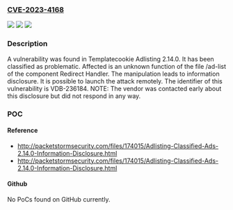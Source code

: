 ### [CVE-2023-4168](https://cve.mitre.org/cgi-bin/cvename.cgi?name=CVE-2023-4168)
![](https://img.shields.io/static/v1?label=Product&message=Adlisting&color=blue)
![](https://img.shields.io/static/v1?label=Version&message=%3D%202.14.0%20&color=brighgreen)
![](https://img.shields.io/static/v1?label=Vulnerability&message=CWE-200%20Information%20Disclosure&color=brighgreen)

### Description

A vulnerability was found in Templatecookie Adlisting 2.14.0. It has been classified as problematic. Affected is an unknown function of the file /ad-list of the component Redirect Handler. The manipulation leads to information disclosure. It is possible to launch the attack remotely. The identifier of this vulnerability is VDB-236184. NOTE: The vendor was contacted early about this disclosure but did not respond in any way.

### POC

#### Reference
- http://packetstormsecurity.com/files/174015/Adlisting-Classified-Ads-2.14.0-Information-Disclosure.html
- http://packetstormsecurity.com/files/174015/Adlisting-Classified-Ads-2.14.0-Information-Disclosure.html

#### Github
No PoCs found on GitHub currently.

